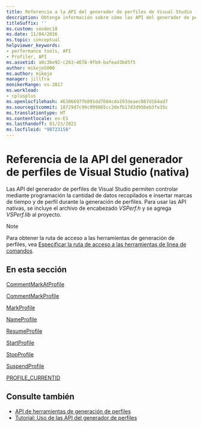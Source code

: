 ```yaml
---
title: Referencia a la API del generador de perfiles de Visual Studio (Nativa)
description: Obtenga información sobre cómo las API del generador de perfiles de Visual Studio permiten controlar mediante programación la cantidad de datos recopilados, e insertar marcas de tiempo y de perfil durante la generación de perfiles.
titleSuffix: ''
ms.custom: seodec18
ms.date: 11/04/2016
ms.topic: conceptual
helpviewer_keywords:
- performance tools, API
- Profiler, API
ms.assetid: a0c3be92-c263-4678-9fb9-bafead3bd5f5
author: mikejo5000
ms.author: mikejo
manager: jillfra
monikerRange: vs-2017
ms.workload:
- cplusplus
ms.openlocfilehash: 46306697fb891dd7604cda193deaec087d164ad7
ms.sourcegitcommit: 18729d7c99c999865cc2defb17d3d956eb3fe35c
ms.translationtype: HT
ms.contentlocale: es-ES
ms.lasthandoff: 01/23/2021
ms.locfileid: "98723158"
---
```

# <a name="visual-studio-profiler-api-reference-native"></a>Referencia de la API del generador de perfiles de Visual Studio (nativa)
Las API del generador de perfiles de Visual Studio permiten controlar mediante programación la cantidad de datos recopilados e insertar marcas de tiempo y de perfil durante la generación de perfiles. Para usar las API nativas, se incluye el archivo de encabezado *VSPerf.h* y se agrega *VSPerf.lib* al proyecto.

> [!NOTE]
> Para obtener la ruta de acceso a las herramientas de generación de perfiles, vea [Especificar la ruta de acceso a las herramientas de línea de comandos](../profiling/specifying-the-path-to-profiling-tools-command-line-tools.md).

## <a name="in-this-section"></a>En esta sección
[CommentMarkAtProfile](../profiling/commentmarkatprofile.md)

[CommentMarkProfile](../profiling/commentmarkprofile.md)

[MarkProfile](../profiling/markprofile.md)

[NameProfile](../profiling/nameprofile.md)

[ResumeProfile](../profiling/resumeprofile.md)

[StartProfile](../profiling/startprofile.md)

[StopProfile](../profiling/stopprofile.md)

[SuspendProfile](../profiling/suspendprofile.md)

[PROFILE_CURRENTID](../profiling/profile-currentid.md)

## <a name="see-also"></a>Consulte también

- [API de herramientas de generación de perfiles](../profiling/profiling-tools-apis.md)
- [Tutorial: Uso de las API del generador de perfiles](../profiling/walkthrough-using-profiler-apis.md)
